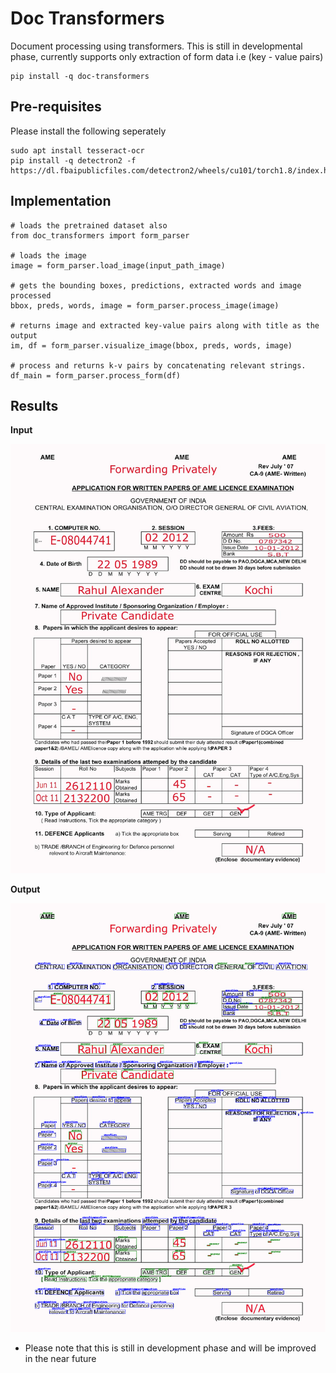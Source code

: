 # Doc Transformers
Document processing using transformers. This is still in developmental phase, currently supports only extraction of form data i.e (key - value pairs)

```
pip install -q doc-transformers
```

## Pre-requisites

Please install the following seperately
```
sudo apt install tesseract-ocr
pip install -q detectron2 -f https://dl.fbaipublicfiles.com/detectron2/wheels/cu101/torch1.8/index.html
```

## Implementation

```
# loads the pretrained dataset also 
from doc_transformers import form_parser

# loads the image
image = form_parser.load_image(input_path_image)

# gets the bounding boxes, predictions, extracted words and image processed
bbox, preds, words, image = form_parser.process_image(image)

# returns image and extracted key-value pairs along with title as the output
im, df = form_parser.visualize_image(bbox, preds, words, image)

# process and returns k-v pairs by concatenating relevant strings.
df_main = form_parser.process_form(df)
```

## Results

**Input**

![input image](ik.jpg) 

**Output**

![output image](output.png)

- Please note that this is still in development phase and will be improved in the near future
